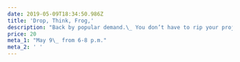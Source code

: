 ```yaml
---
date: 2019-05-09T18:34:50.986Z
title: 'Drop, Think, Frog,'
description: "Back by popular demand.\_ You don’t have to rip your project out once you know how to fix those little mistakes."
price: 20
meta_1: "May 9\_ from 6-8 p.m."
meta_2: ' '
---
```



